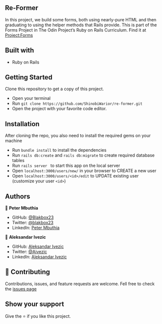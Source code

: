 ## Re-Former
In this project, we build some forms, both using nearly-pure HTML and then graduating to using the helper methods that Rails provide.
This is part of the Forms Project in The Odin Project’s Ruby on Rails Curriculum. Find it at [Project:Forms](https://www.theodinproject.com/paths/full-stack-ruby-on-rails/courses/ruby-on-rails/lessons/forms)

## Built with
- Ruby on Rails

## Getting Started
Clone this repository to get a copy of this project. 
- Open your terminal
- Run `git clone https://github.com/ShinobiWarior/re-former.git`
- Open the project with your favorite code editor.

## Installation
After cloning the repo, you also need to install the required gems on your machine
- Run `bundle install` to install the dependencies
- Run `rails db:create` and `rails db:migrate` to create required database tables
- Run `rails server ` to start this app on the local server
- Open `localhost:3000/users/new/` in your browser to CREATE a new user 
- Open `localhost:3000/users/<id>/edit` to UPDATE existing user (customize your user `<id>`)

## Authors

👤 **Peter Mbuthia**

- GitHub: [@Blakbox23](https://github.com/blakbox23)
- Twitter: [@blakbox23](https://twitter.com/blakbox23)
- LinkedIn: [Peter Mbuthia](https://www.linkedin.com/in/peter-mbuthia)

👤 **Aleksandar Ivezic**

- GitHub: [Aleksandar Ivezic](https://github.com/ShinobiWarior)
- Twitter: [@Aivezic](https://twitter.com/Aivezic)
- LinkedIn: [Aleksandar Ivezic](https://www.linkedin.com/in/aleksandar-ivezic/)

## 🤝 Contributing
Contributions, issues, and feature requests are welcome.
Fell free to check the [issues page](https://github.com/shinobiwarior/re-former/issues)

## Show your support
Give the ⭐ if you like this project.
